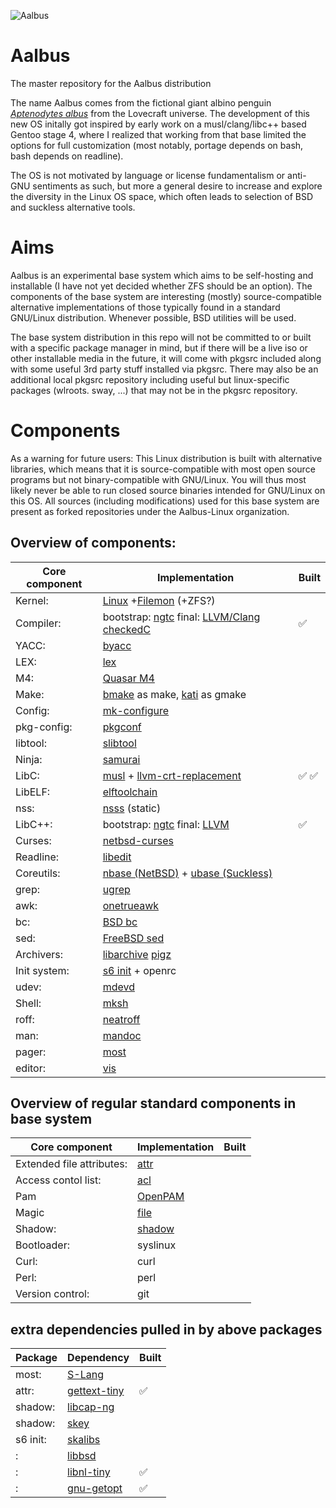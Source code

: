 ![Aalbus](https://static.wikia.nocookie.net/lovecraft/images/1/16/Albp3.jpg)

# Aalbus
The master repository for the Aalbus distribution

The name Aalbus comes from the fictional giant albino penguin [*Aptenodytes albus*](https://lovecraft.fandom.com/wiki/Albino_penguin) from the Lovecraft universe.
The development of this new OS initally got inspired by early work on a musl/clang/libc++ based Gentoo stage 4, where I realized that working from that base limited the options for full customization (most notably, portage depends on bash, bash depends on readline).

The OS is not motivated by language or license fundamentalism or anti-GNU sentiments as such, but more a general desire to increase and explore the diversity in the Linux OS space, which often leads to selection of BSD and suckless alternative tools.


# Aims
Aalbus is an experimental base system which aims to be self-hosting and installable (I have not yet decided whether ZFS should be an option). The components of the base system are interesting (mostly) source-compatible alternative implementations of those typically found in a standard GNU/Linux distribution. Whenever possible, BSD utilities will be used.

The base system distribution in this repo will not be committed to or built with a specific package manager in mind, but if there will be a live iso or other installable media in the future, it will come with pkgsrc included along with some useful 3rd party stuff installed via pkgsrc. There may also be an additional local pkgsrc repository including useful but linux-specific packages (wlroots. sway, ...) that may not be in the pkgsrc repository. 


# Components
As a warning for future users: This Linux distribution is built with alternative libraries, which means that it is source-compatible with most open source programs but not binary-compatible with GNU/Linux. You will thus most likely never be able to run closed source binaries intended for GNU/Linux on this OS. All sources (including modifications) used for this base system are present as forked repositories under the Aalbus-Linux organization. 

## Overview of components:
Core component | Implementation | Built
------------ | ------------- | -------------
Kernel: | [Linux](https://github.com/Aalbus-linux/linux) +[Filemon](https://github.com/Aalbus-linux/filemon-linux) (+ZFS?) | 
Compiler: | bootstrap: [ngtc](https://github.com/Aalbus-linux/ngtc) final: [LLVM/Clang checkedC](https://github.com/Aalbus-linux/checkedc-clang) |  ✅ 
YACC: | [byacc](https://github.com/Aalbus-linux/byacc-snapshots) | 
LEX:  | [lex](https://github.com/Aalbus-linux/lex) | 
M4: | [Quasar M4](https://github.com/Aalbus-linux/Quasar-m4-mirror-) | 
Make: | [bmake](https://github.com/Aalbus-linux/bmake) as make, [kati](https://github.com/Aalbus-linux/kati) as gmake | 
Config: | [mk-configure](https://github.com/Aalbus-linux/mk-configure) | 
pkg-config: | [pkgconf](https://github.com/Aalbus-linux/pkgconf) | 
libtool: | [slibtool](https://github.com/Aalbus-linux/slibtool) | 
Ninja: | [samurai](https://github.com/Aalbus-linux/samurai) | 
LibC: | [musl](https://github.com/Aalbus-linux/musl) + [llvm-crt-replacement](https://github.com/Aalbus-linux/llvm-crt-replacement) |  ✅   ✅ 
LibELF: | [elftoolchain](https://github.com/Aalbus-linux/elftoolchain) | 
nss: | [nsss](https://github.com/Aalbus-linux/nsss) (static) | 
LibC++: | bootstrap: [ngtc](https://github.com/Aalbus-linux/ngtc) final: [LLVM](https://github.com/Aalbus-linux/checkedc-clang) |  ✅  
Curses: | [netbsd-curses](https://github.com/Aalbus-linux/netbsd-curses) | 
Readline: | [libedit](https://github.com/Aalbus-linux/libedit) | 
Coreutils: | [nbase (NetBSD)](https://github.com/Aalbus-linux/nbase) + [ubase (Suckless)](https://github.com/Aalbus-linux/ubase) | 
grep: | [ugrep](https://github.com/Aalbus-linux/ugrep) | 
awk: | [onetrueawk](https://github.com/Aalbus-linux/awk) | 
bc: | [BSD bc](https://github.com/Aalbus-linux/bc) | 
sed: | [FreeBSD sed](https://github.com/Aalbus-linux/freebsd-sed-linux) | 
Archivers: | [libarchive](https://github.com/Aalbus-linux/libarchive) [pigz](https://github.com/Aalbus-linux/pigz) | 
Init system: | [s6 init](https://github.com/Aalbus-linux/s6-linux-init) + openrc |
udev: | [mdevd](https://github.com/Aalbus-linux/mdevd) | 
Shell: | [mksh](https://github.com/Aalbus-linux/mksh) | 
roff: | [neatroff](https://github.com/Aalbus-linux/neatroff) | 
man: | [mandoc](https://github.com/Aalbus-linux/mandoc-mirror) | 
pager: | [most](https://github.com/Aalbus-linux/most-pager) | 
editor: | [vis](https://github.com/Aalbus-linux/vis) | 


## Overview of regular standard components in base system
Core component | Implementation | Built
------------ | ------------- | -------------
Extended file attributes: | [attr](https://github.com/Aalbus-linux/attr) | 
Access contol list: | [acl](https://github.com/Aalbus-linux/acl) | 
Pam | [OpenPAM](https://github.com/Aalbus-linux/OpenPAM) | 
Magic | [file](https://github.com/Aalbus-linux/file) | 
Shadow: | [shadow](https://github.com/Aalbus-linux/shadow) | 
Bootloader: | syslinux | 
Curl: | curl | 
Perl: | perl | 
Version control: | git | 

## extra dependencies pulled in by above packages
Package | Dependency | Built
------------ | ------------- | -------------
most: | [S-Lang](https://github.com/Aalbus-linux/S-Lang) |
attr: | [gettext-tiny](https://github.com/Aalbus-linux/gettext-tiny) |  ✅ 
shadow: | [libcap-ng](https://github.com/Aalbus-linux/libcap-ng) |
shadow: | [skey](https://github.com/Aalbus-linux/skey) | 
s6 init: | [skalibs](https://github.com/Aalbus-linux/skalibs) |
: | [libbsd](https://github.com/Aalbus-linux/libbsd) | 
: | [libnl-tiny](https://github.com/Aalbus-linux/libnl-tiny) |  ✅ 
: | [gnu-getopt](https://github.com/Aalbus-linux/gnu-getopt) |  ✅ 
